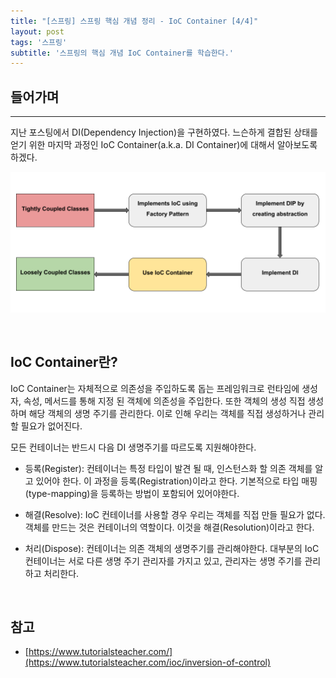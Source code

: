 ```yaml
---
title: "[스프링] 스프링 핵심 개념 정리 - IoC Container [4/4]"
layout: post
tags: '스프링'
subtitle: '스프링의 핵심 개념 IoC Container를 학습한다.'
---
```



## 들어가며
---
지난 포스팅에서 DI(Dependency Injection)을 구현하였다. 느슨하게 결합된 상태를 얻기 위한 마지막 과정인 IoC Container(a.k.a. DI Container)에 대해서 알아보도록 하겠다.

![getting-loosely-coupled-class](/images/spring-ioc-container-1.png)

&nbsp;
## IoC Container란?
IoC Container는 자체적으로 의존성을 주입하도록 돕는 프레임워크로 런타임에 생성자, 속성, 메서드를 통해 지정 된 객체에 의존성을 주입한다. 또한 객체의 생성 직접 생성하며 해당 객체의 생명 주기를 관리한다. 이로 인해 우리는 객체를 직접 생성하거나 관리 할 필요가 없어진다.

모든 컨테이너는 반드시 다음 DI 생명주기를 따르도록 지원해야한다.

- 등록(Register): 컨테이너는 특정 타입이 발견 될 때, 인스턴스화 할 의존 객체를 알고 있어야 한다. 이 과정을 등록(Registration)이라고 한다. 기본적으로 타입 매핑(type-mapping)을 등록하는 방법이 포함되어 있어야한다.

- 해결(Resolve): IoC 컨테이너를 사용할 경우 우리는 객체를 직접 만들 필요가 없다. 객체를 만드는 것은 컨테이너의 역할이다. 이것을 해결(Resolution)이라고 한다.

- 처리(Dispose): 컨테이너는 의존 객체의 생명주기를 관리해야한다. 대부분의 IoC 컨테이너는 서로 다른 생명 주기 관리자를 가지고 있고, 관리자는 생명 주기를 관리하고 처리한다.


&nbsp;
## 참고
- [https://www.tutorialsteacher.com/](https://www.tutorialsteacher.com/ioc/inversion-of-control)
